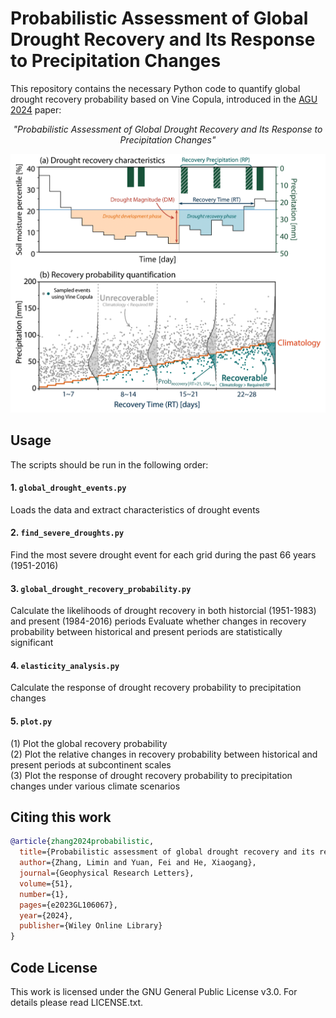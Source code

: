 # Probabilistic Assessment of Global Drought Recovery and Its Response to Precipitation Changes

This repository contains the necessary Python code to quantify global drought recovery probability based on Vine Copula, introduced in the [AGU 2024](https://agupubs.onlinelibrary.wiley.com/doi/full/10.1029/2023GL106067) paper:

*<center>"Probabilistic Assessment of Global Drought Recovery and Its Response to Precipitation Changes"</center>*

<center>
<img alt="fig1" width="800px" src="fig1.png">
</center>

## Usage
The scripts should be run in the following order:

#### 1. `global_drought_events.py`
Loads the data and extract characteristics of drought events

#### 2. `find_severe_droughts.py`
Find the most severe drought event for each grid during the past 66 years (1951-2016)

#### 3. `global_drought_recovery_probability.py`
Calculate the likelihoods of drought recovery in both historcial (1951-1983) and present (1984-2016) periods
Evaluate whether changes in recovery probability between historical and present periods are statistically significant

#### 4. `elasticity_analysis.py`
Calculate the response of drought recovery probability to precipitation changes

#### 5. `plot.py`
(1) Plot the global recovery probability <br />
(2) Plot the relative changes in recovery probability between historical and present periods at subcontinent scales <br />
(3) Plot the response of drought recovery probability to precipitation changes under various climate scenarios

## Citing this work

```bibtex
@article{zhang2024probabilistic,
  title={Probabilistic assessment of global drought recovery and its response to precipitation changes},
  author={Zhang, Limin and Yuan, Fei and He, Xiaogang},
  journal={Geophysical Research Letters},
  volume={51},
  number={1},
  pages={e2023GL106067},
  year={2024},
  publisher={Wiley Online Library}
}
```

## Code License
This work is licensed under the GNU General Public License v3.0. For details please read LICENSE.txt.
